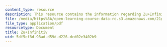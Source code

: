 ```yaml
---
content_type: resource
description: This resource contains the information regarding Zu+Infinitiv.
file: /media/https%3A/open-learning-course-data-rc.s3.amazonaws.com/21g-401-german-i-fall-2008/5df5cf8d98add59dd226dcd02e3402b9_MIT21G_401F08_zu_inf.pdf
file_type: application/pdf
resourcetype: Document
title: Zu+Infinitiv
uid: 5df5cf8d-98ad-d59d-d226-dcd02e3402b9
---
```

